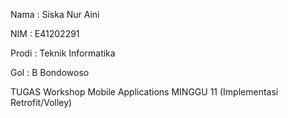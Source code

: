 Nama : Siska Nur Aini

NIM : E41202291

Prodi : Teknik Informatika

Gol : B Bondowoso

TUGAS Workshop Mobile Applications MINGGU 11 (Implementasi Retrofit/Volley)
